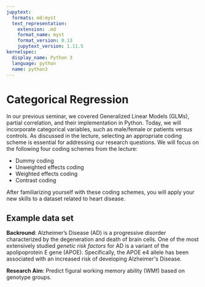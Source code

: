 ```yaml
---
jupytext:
  formats: md:myst
  text_representation:
    extension: .md
    format_name: myst
    format_version: 0.13
    jupytext_version: 1.11.5
kernelspec:
  display_name: Python 3
  language: python
  name: python3
---
```


# Categorical Regression

In our previous seminar, we covered Generalized Linear Models (GLMs), partial correlation, and their implementation in Python. Today, we will incorporate categorical variables, such as male/female or patients versus controls. As discussed in the lecture, selecting an appropriate coding scheme is essential for addressing our research questions. We will focus on the following four coding schemes from the lecture:

- Dummy coding
- Unweighted effects coding
- Weighted effects coding
- Contrast coding

After familiarizing yourself with these coding schemes, you will apply your new skills to a dataset related to heart disease.

## Example data set

**Backround**: Alzheimer’s Disease (AD) is a progressive disorder characterized by the degeneration and death of brain cells. One of the most extensively studied *genetic risk factors* for AD is a variant of the apolipoprotein E gene (APOE). Specifically, the APOE e4 allele has been associated with an increased risk of developing Alzheimer's Disease.

**Research Aim**: Predict figural working memory ability (WMf) based on genotype groups.